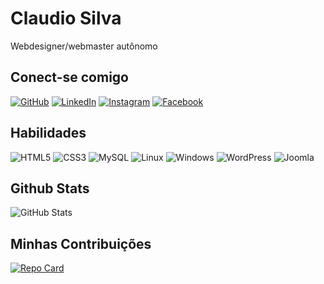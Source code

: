 # Claudio Silva
Webdesigner/webmaster autônomo
## Conect-se comigo
[![GitHub](https://img.shields.io/badge/GitHub-100000?style=for-the-badge&logo=github&logoColor=white)](https://github.com/ccsilva1965)
[![LinkedIn](https://img.shields.io/badge/LinkedIn-0077B5?style=for-the-badge&logo=linkedin&logoColor=white)](https://www.linkedin.com/in/ccsilva65/)
[![Instagram](https://img.shields.io/badge/-Instagram-%23E4405F?style=for-the-badge&logo=instagram&logoColor=white)](https://www.instagram.com/web_rio_2024/)
[![Facebook](https://img.shields.io/badge/Facebook-1877F2?style=for-the-badge&logo=facebook&logoColor=white)](https://www.facebook.com/casa.do.karvalho/)

## Habilidades
![HTML5](https://img.shields.io/badge/HTML5-E34F26?style=for-the-badge&logo=html5&logoColor=white)
![CSS3](https://img.shields.io/badge/CSS3-1572B6?style=for-the-badge&logo=css3&logoColor=white)
![MySQL](https://img.shields.io/badge/MySQL-00000F?style=for-the-badge&logo=mysql&logoColor=white)
![Linux](https://img.shields.io/badge/Linux-000?style=for-the-badge&logo=linux&logoColor=FCC624)
![Windows](https://img.shields.io/badge/Windows-000?style=for-the-badge&logo=windows&logoColor=2CA5E0)
![WordPress](https://img.shields.io/badge/WordPress-%23117AC9.svg?style=for-the-badge&logo=WordPress&logoColor=white)
![Joomla](https://img.shields.io/badge/joomla-%235091CD.svg?style=for-the-badge&logo=joomla&logoColor=white)
## Github Stats
![GitHub Stats](https://github-readme-stats.vercel.app/api?username=SEUUSERNAME&theme=transparent&bg_color=000&border_color=30A3DC&show_icons=true&icon_color=30A3DC&title_color=E94D5F&text_color=FFA500)
## Minhas Contribuições
[![Repo Card](https://github-readme-stats.vercel.app/api/pin/?username=ccsilva1965&repo=dio-lab-open-source&bg_color=000&border_color=30A3DC&show_icons=true&icon_color=30A3DC&title_color=E94D5F&text_color=FFA500)](https://github.com/ccsilva1965/dio-lab-open-source)


